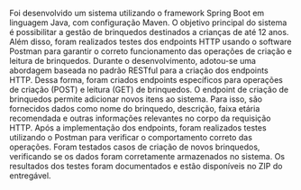 Foi desenvolvido um sistema utilizando o framework Spring Boot em linguagem Java, com configuração Maven. 
O objetivo principal do sistema é possibilitar a gestão de brinquedos destinados a crianças de até 12 anos. 
Além disso, foram realizados testes dos endpoints HTTP usando o software Postman para garantir o correto funcionamento das operações de criação e leitura de brinquedos.
Durante o desenvolvimento, adotou-se uma abordagem baseada no padrão RESTful para a criação dos endpoints HTTP. Dessa forma, foram criados endpoints específicos para operações de criação (POST) e leitura (GET) de brinquedos.
O endpoint de criação de brinquedos permite adicionar novos itens ao sistema. Para isso, são fornecidos dados como nome do brinquedo, descrição, faixa etária recomendada e outras informações relevantes no corpo da requisição HTTP.
Após a implementação dos endpoints, foram realizados testes utilizando o Postman para verificar o comportamento correto das operações. Foram testados casos de criação de novos brinquedos, verificando se os dados foram corretamente armazenados no sistema.
Os resultados dos testes foram documentados e estão disponíveis no ZIP do entregável.
